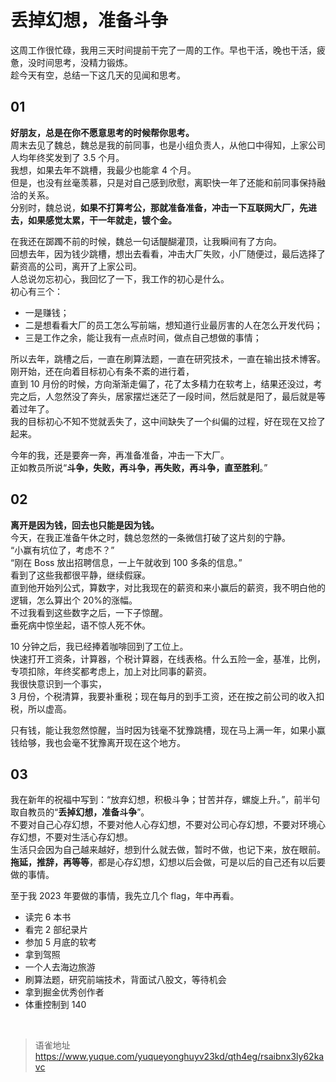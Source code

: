 # 丢掉幻想，准备斗争
这周工作很忙碌，我用三天时间提前干完了一周的工作。早也干活，晚也干活，疲惫，没时间思考，没精力锻炼。  
趁今天有空，总结一下这几天的见闻和思考。

## 01

**好朋友，总是在你不愿意思考的时候帮你思考。**  
周末去见了魏总，魏总是我的前同事，也是小组负责人，从他口中得知，上家公司人均年终奖发到了 3.5 个月。  
我想，如果去年不跳槽，我最少也能拿 4 个月。  
但是，也没有丝毫羡慕，只是对自己感到欣慰，离职快一年了还能和前同事保持融洽的关系。  
分别时，魏总说，**如果不打算考公，那就准备准备，冲击一下互联网大厂，先进去，如果感觉太累，干一年就走，镀个金。**

在我还在踯躅不前的时候，魏总一句话醍醐灌顶，让我瞬间有了方向。  
回想去年，因为钱少跳槽，想出去看看，冲击大厂失败，小厂随便过，最后选择了薪资高的公司，离开了上家公司。  
人总说勿忘初心，我回忆了一下，我工作的初心是什么。  
 初心有三个：

- 一是赚钱；
- 二是想看看大厂的员工怎么写前端，想知道行业最厉害的人在怎么开发代码；
- 三是工作之余，能让我有一点点时间，做点自己想做的事情；

所以去年，跳槽之后，一直在刷算法题，一直在研究技术，一直在输出技术博客。  
刚开始，还在向着目标初心有条不紊的进行着，  
直到 10 月份的时候，方向渐渐走偏了，花了太多精力在软考上，结果还没过，考完之后，人忽然没了奔头，居家摆烂迷茫了一段时间，然后就是阳了，最后就是等着过年了。  
我的目标初心不知不觉就丢失了，这中间缺失了一个纠偏的过程，好在现在又捡了起来。

今年的我，还是要奔一奔，再准备准备，冲击一下大厂。  
正如教员所说“**斗争，失败，再斗争，再失败，再斗争，直至胜利**。”

## 02

**离开是因为钱，回去也只能是因为钱。**  
今天，在我正准备午休之时，魏总忽然的一条微信打破了这片刻的宁静。  
“小赢有坑位了，考虑不？”  
“刚在 Boss 放出招聘信息，一上午就收到 100 多条的信息。”  
看到了这些我都很平静，继续假寐。  
直到他开始列公式，算数字，对比我现在的薪资和来小赢后的薪资，我不明白他的逻辑，怎么算出个 20%的涨幅。  
不过我看到这些数字之后，一下子惊醒。  
垂死病中惊坐起，语不惊人死不休。

10 分钟之后，我已经捧着咖啡回到了工位上。  
快速打开工资条，计算器，个税计算器，在线表格。什么五险一金，基准，比例，专项扣除，年终奖都考虑上，加上对比同事的薪资。  
我很快意识到一个事实，  
3 月份，个税清算，我要补重税；现在每月的到手工资，还在按之前公司的收入扣税，所以虚高。

只有钱，能让我忽然惊醒，当时因为钱毫不犹豫跳槽，现在马上满一年，如果小赢钱给够，我也会毫不犹豫离开现在这个地方。

## 03

我在新年的祝福中写到：“放弃幻想，积极斗争；甘苦并存，螺旋上升。”，前半句取自教员的“**丢掉幻想，准备斗争**”。  
不要对自己心存幻想，不要对他人心存幻想，不要对公司心存幻想，不要对环境心存幻想，不要对生活心存幻想。  
生活只会因为自己越来越好，想到什么就去做，暂时不做，也记下来，放在眼前。  
**拖延，推辞，再等等**，都是心存幻想，幻想以后会做，可是以后的自己还有以后要做的事情。

至于我 2023 年要做的事情，我先立几个 flag，年中再看。

- 读完 6 本书
- 看完 2 部纪录片
- 参加 5 月底的软考
- 拿到驾照
- 一个人去海边旅游
- 刷算法题，研究前端技术，背面试八股文，等待机会
- 拿到掘金优秀创作者
- 体重控制到 140

<br>
  
> 语雀地址 https://www.yuque.com/yuqueyonghuyv23kd/qth4eg/rsaibnx3ly62kavc
